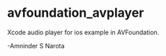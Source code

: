 avfoundation_avplayer
=====================

Xcode audio player for ios example in AVFoundation.


-Amninder S Narota
